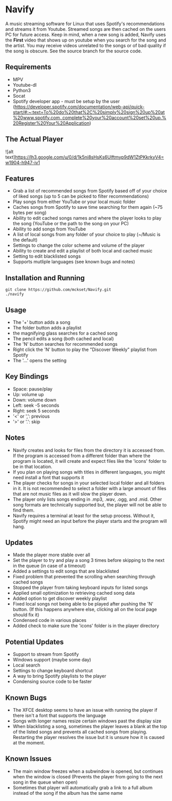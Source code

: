 # Navify
A music streaming software for Linux that uses Spotify's recommendations and streams it from Youtube. Streamed songs are then cached on the users PC for future access. Keep in mind, when a new song is added, Navify uses the **First** video that shows up on youtube when you search for the song and the artist. You may receive videos unrelated to the songs or of bad quality if the song is obscure. See the source branch for the source code.

Requirements
------------
- MPV
- Youtube-dl
- Python3
- Socat
- Spotify developer app - must be setup by the user (https://developer.spotify.com/documentation/web-api/quick-start/#:~:text=To%20do%20that%2C%20simply%20sign%20up%20at%20www.spotify.com.,complete%20your%20account%20set%20up.%20Register%20Your%20Application)

The Actual Player
-----------------
![alt text]https://lh3.google.com/u/0/d/1k5ni8sHsKs6Ulftmyp9dW1ZtPKkrkyV4=w1904-h947-iv1

Features
--------
- Grab a list of recommended songs from Spotify based off of your choice of liked songs (up to 5 can be picked to filter recommendations)
- Play songs from either YouTube or your local music folder
- Caches songs from Spotify to save time searching for them again (~75 bytes per song)
- Ability to edit cached songs names and where the player looks to play the song (YouTube or the path to the song on your PC)
- Ability to add songs from YouTube
- A list of local songs from any folder of your choice to play (~/Music is the default)
- Settings to change the color scheme and volume of the player
- Ability to create and edit a playlist of both local and cached music
- Setting to edit blacklisted songs
- Supports mutliple languages (see known bugs and notes)

Installation and Running
------------------------
```
git clone https://github.com/mckset/Navify.git
./navify
```

Usage
-----
- The '+' button adds a song
- The folder button adds a playlist
- the magnifying glass searches for a cached song
- The pencil edits a song (both cached and local)
- The 'N' button searches for recommended songs
- Right click the 'N' button to play the "Discover Weekly" playlist from Spotify
- The  '...' opens the setting

Key Bindings
------------
- Space: pause/play
- Up: volume up
- Down: volume down
- Left: seek -5 seconds 
- Right: seek 5 seconds
- '<' or ',': previous
- '>' or '.': skip

Notes
-----
- Navify creates and looks for files from the directory it is accessed from. If the program is accessed from a different folder than where the program is located, it will create and expect files like the 'icons' folder to be in that location.
- If you plan on playing songs with titles in different languages, you might need install a font that supports it
- The player checks for songs in your selected local folder and all folders in it. It is not recommended to select a folder with a large amount of files that are not music files as it will slow the player down.
- The player only lists songs ending in .mp3, .wav, .ogg, and .mid. Other song formats are technically supported but, the player will not be able to find them. 
- Navify requires a terminal at least for the setup process. Without it, Spotify might need an input before the player starts and the program will hang.

Updates
-------
- Made the player more stable over all
- Set the player to try and play a song 3 times before skipping to the next in the queue (in case of a timeout)
- Added a settings to edit songs that are blacklisted
- Fixed problem that prevented the scrolling when searching through cached songs
- Stopped the player from taking keyboard inputs for listed songs
- Applied small optimization to retrieving cached song data
- Added option to get discover weekly playlist
- Fixed local songs not being able to be played after pushing the 'N' button. (If this happens anywhere else, clicking all on the local page should fix it)
- Condensed code in various places
- Added check to make sure the 'icons' folder is in the player directory

Potential Updates
-----------------
- Support to stream from Spotify
- Windows support (maybe some day)
- Local search
- Settings to change keyboard shortcut
- A way to bring Spotify playlists to the player
- Condensing source code to be faster

Known Bugs
------------
- The XFCE desktop seems to have an issue with running the player if there isn't a font that supports the language
- Songs with longer names resize certain windows past the display size
- When blacklisting a song, sometimes the player leaves a blank at the top of the listed songs and prevents all cached songs from playing. Restarting the player resolves the issue but it is unsure how it is caused at the moment.

Known Issues
------------ 
- The main window freezes when a subwindow is opened, but continues when the window is closed (Prevents the player from going to the next song in the queue when open)
- Sometimes that player will automatically grab a link to a full album instead of the song if the album has the same name
